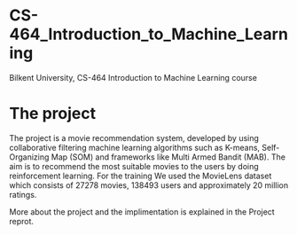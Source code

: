 # CS-464_Introduction_to_Machine_Learning
Bilkent University, CS-464 Introduction to Machine Learning course

# The project

The project is a movie recommendation system, developed by using collaborative filtering machine learning algorithms such as K-means, Self-Organizing Map (SOM) and frameworks like Multi Armed Bandit (MAB). The aim is to recommend the most suitable movies to the users by doing reinforcement learning. For the training We used the MovieLens dataset which consists of 27278 movies, 138493 users and approximately 20 million ratings.

More about the project and the implimentation is explained in the Project reprot.


